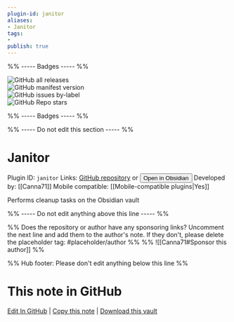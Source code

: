 ```yaml
---
plugin-id: janitor
aliases:
- Janitor
tags: 
- 
publish: true
---
```


%% ----- Badges ----- %%

![GitHub all releases](https://img.shields.io/github/downloads/Canna71/obsidian-janitor/total?color=573E7A&logo=github&style=for-the-badge)   
![GitHub manifest version](https://img.shields.io/github/manifest-json/v/Canna71/obsidian-janitor?color=573E7A&logo=github&style=for-the-badge)   
![GitHub issues by-label](https://img.shields.io/github/issues/Canna71/obsidian-janitor/help%20wanted?color=573E7A&logo=github&style=for-the-badge)   
![GitHub Repo stars](https://img.shields.io/github/stars/Canna71/obsidian-janitor?color=573E7A&logo=github&style=for-the-badge)

%% ----- Badges ----- %%

%% ----- Do not edit this section ----- %%

# Janitor

Plugin ID: `janitor`
Links: [GitHub repository](https://github.com/Canna71/obsidian-janitor) or [<button id=HH>Open in Obsidian</button>](obsidian://show-plugin?id=janitor)
Developed by: [[Canna71]]
Mobile compatible: [[Mobile-compatible plugins|Yes]]

Performs cleanup tasks on the Obsidian vault

%% ----- Do not edit anything above this line ----- %% 

%% Does the repository or author have any sponsoring links? Uncomment the next line and add them to the author's note. If they don't, please delete the placeholder tag: #placeholder/author %%
%% ![[Canna71#Sponsor this author]] %%

%% Hub footer: Please don't edit anything below this line %%

# This note in GitHub

<span class="git-footer">[Edit In GitHub](https://github.dev/obsidian-community/obsidian-hub/blob/main/02%20-%20Community%20Expansions/02.05%20All%20Community%20Expansions/Plugins/janitor.md "git-hub-edit-note") | [Copy this note](https://raw.githubusercontent.com/obsidian-community/obsidian-hub/main/02%20-%20Community%20Expansions/02.05%20All%20Community%20Expansions/Plugins/janitor.md "git-hub-copy-note") | [Download this vault](https://github.com/obsidian-community/obsidian-hub/archive/refs/heads/main.zip "git-hub-download-vault") </span>
